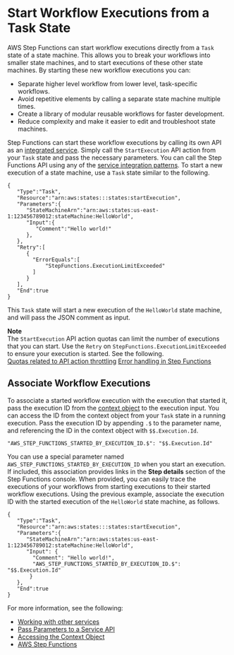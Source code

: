 # Start Workflow Executions from a Task State<a name="concepts-nested-workflows"></a>

AWS Step Functions can start workflow executions directly from a `Task` state of a state machine\. This allows you to break your workflows into smaller state machines, and to start executions of these other state machines\. By starting these new workflow executions you can:
+ Separate higher level workflow from lower level, task\-specific workflows\.
+ Avoid repetitive elements by calling a separate state machine multiple times\.
+ Create a library of modular reusable workflows for faster development\.
+ Reduce complexity and make it easier to edit and troubleshoot state machines\.

Step Functions can start these workflow executions by calling its own API as an [integrated service](concepts-service-integrations.md)\. Simply call the `StartExecution` API action from your `Task` state and pass the necessary parameters\. You can call the Step Functions API using any of the [service integration patterns](connect-to-resource.md)\. To start a new execution of a state machine, use a `Task` state similar to the following\.

```
{  
   "Type":"Task",
   "Resource":"arn:aws:states:::states:startExecution",
   "Parameters":{  
      "StateMachineArn":"arn:aws:states:us-east-1:123456789012:stateMachine:HelloWorld",
      "Input":{  
         "Comment":"Hello world!"
      },
   },
   "Retry":[  
      {  
        "ErrorEquals":[  
            "StepFunctions.ExecutionLimitExceeded"
        ]
      }
   ],
   "End":true
}
```

This `Task` state will start a new execution of the `HelloWorld` state machine, and will pass the JSON comment as input\.

**Note**  
The `StartExecution` API action quotas can limit the number of executions that you can start\. Use the `Retry` on `StepFunctions.ExecutionLimitExceeded` to ensure your execution is started\. See the following\.  
[Quotas related to API action throttling](limits-overview.md#service-limits-api-action-throttling-general)
[Error handling in Step Functions](concepts-error-handling.md)

## Associate Workflow Executions<a name="nested-execution-startid"></a>

To associate a started workflow execution with the execution that started it, pass the execution ID from the [context object](input-output-contextobject.md) to the execution input\. You can access the ID from the context object from your `Task` state in a running execution\. Pass the execution ID by appending `.$` to the parameter name, and referencing the ID in the context object with `$$.Execution.Id`\.

```
"AWS_STEP_FUNCTIONS_STARTED_BY_EXECUTION_ID.$": "$$.Execution.Id"
```

You can use a special parameter named `AWS_STEP_FUNCTIONS_STARTED_BY_EXECUTION_ID` when you start an execution\. If included, this association provides links in the **Step details** section of the Step Functions console\. When provided, you can easily trace the executions of your workflows from starting executions to their started workflow executions\. Using the previous example, associate the execution ID with the started execution of the `HelloWorld` state machine, as follows\.

```
{  
   "Type":"Task",
   "Resource":"arn:aws:states:::states:startExecution",
   "Parameters":{  
      "StateMachineArn":"arn:aws:states:us-east-1:123456789012:stateMachine:HelloWorld",
      "Input": {
        "Comment": "Hello world!",
        "AWS_STEP_FUNCTIONS_STARTED_BY_EXECUTION_ID.$": "$$.Execution.Id"
       }
   },
   "End":true
}
```

For more information, see the following:
+ [Working with other services](concepts-service-integrations.md)
+ [Pass Parameters to a Service API](connect-parameters.md)
+ [Accessing the Context Object](input-output-contextobject.md#contextobject-access)
+ [AWS Step Functions](connect-stepfunctions.md)